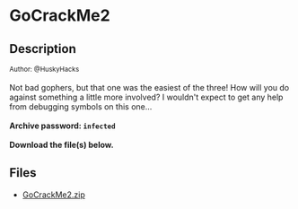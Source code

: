 # GoCrackMe2

## Description

<small>Author: @HuskyHacks</small><br><br>Not bad gophers, but that one was the easiest of the three! How will you do against something a little more involved? I wouldn't expect to get any help from debugging symbols on this one... <br><br> <b>Archive password: <code>infected</code></b> <br><br> <b>Download the file(s) below.</b>


## Files

* [GoCrackMe2.zip](files/GoCrackMe2.zip)

